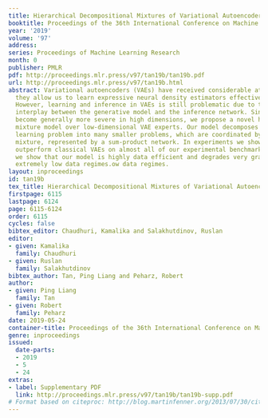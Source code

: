 ```yaml
---
title: Hierarchical Decompositional Mixtures of Variational Autoencoders
booktitle: Proceedings of the 36th International Conference on Machine Learning
year: '2019'
volume: '97'
address: 
series: Proceedings of Machine Learning Research
month: 0
publisher: PMLR
pdf: http://proceedings.mlr.press/v97/tan19b/tan19b.pdf
url: http://proceedings.mlr.press/v97/tan19b.html
abstract: Variational autoencoders (VAEs) have received considerable attention, since
  they allow us to learn expressive neural density estimators effectively and efficiently.
  However, learning and inference in VAEs is still problematic due to the sensitive
  interplay between the generative model and the inference network. Since these problems
  become generally more severe in high dimensions, we propose a novel hierarchical
  mixture model over low-dimensional VAE experts. Our model decomposes the overall
  learning problem into many smaller problems, which are coordinated by the hierarchical
  mixture, represented by a sum-product network. In experiments we show that our models
  outperform classical VAEs on almost all of our experimental benchmarks. Moreover,
  we show that our model is highly data efficient and degrades very gracefully in
  extremely low data regimes.ow data regimes.
layout: inproceedings
id: tan19b
tex_title: Hierarchical Decompositional Mixtures of Variational Autoencoders
firstpage: 6115
lastpage: 6124
page: 6115-6124
order: 6115
cycles: false
bibtex_editor: Chaudhuri, Kamalika and Salakhutdinov, Ruslan
editor:
- given: Kamalika
  family: Chaudhuri
- given: Ruslan
  family: Salakhutdinov
bibtex_author: Tan, Ping Liang and Peharz, Robert
author:
- given: Ping Liang
  family: Tan
- given: Robert
  family: Peharz
date: 2019-05-24
container-title: Proceedings of the 36th International Conference on Machine Learning
genre: inproceedings
issued:
  date-parts:
  - 2019
  - 5
  - 24
extras:
- label: Supplementary PDF
  link: http://proceedings.mlr.press/v97/tan19b/tan19b-supp.pdf
# Format based on citeproc: http://blog.martinfenner.org/2013/07/30/citeproc-yaml-for-bibliographies/
---
```

